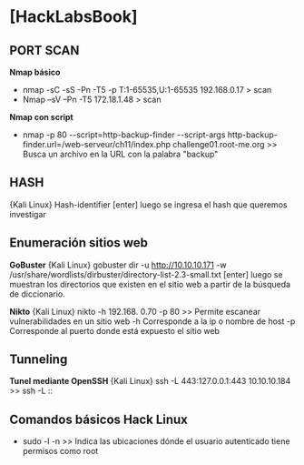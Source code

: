 # [HackLabsBook]

## PORT SCAN
**Nmap básico**
- nmap -sC -sS -Pn -T5 -p T:1-65535,U:1-65535 192.168.0.17 > scan
- Nmap –sV –Pn  -T5 172.18.1.48 > scan
	
**Nmap con script**
- nmap -p 80 --script=http-backup-finder --script-args http-backup-finder.url=/web-serveur/ch11/index.php challenge01.root-me.org >> Busca un archivo en la URL con la palabra "backup"

## HASH
 {Kali Linux} Hash-identifier [enter] luego se ingresa el hash que queremos investigar
 
 ## Enumeración sitios web
 **GoBuster**
 {Kali Linux} gobuster dir -u http://10.10.10.171 -w /usr/share/wordlists/dirbuster/directory-list-2.3-small.txt [enter] luego se muestran los directorios que existen en el sitio web a partir de la búsqueda de diccionario.
 
 **Nikto**
 {Kali Linux} nikto -h 192.168. 0.70 -p 80 >> Permite escanear vulnerabilidades en un sitio web -h Corresponde a la ip o nombre de host -p Corresponde al puerto donde está expuesto el sitio web

## Tunneling

**Tunel mediante OpenSSH**
{Kali Linux} ssh -L 443:127.0.0.1:443 10.10.10.184 >> ssh -L <puerto-local-escucha>:<host-remoto>:<puerto-remoto> <servidor-ssh>

## Comandos básicos Hack Linux

- sudo -l -n >> Indica las ubicaciones dónde el usuario autenticado tiene permisos como root
